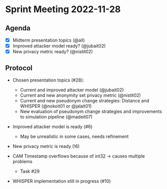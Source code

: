# Sprint Meeting 2022-11-28

## Agenda

- [x] Midterm presentation topics (@all)
- [x] Improved attacker model ready? (@jubait02)
- [x] New privacy metric ready? (@nistit02)

## Protocol

- Chosen presentation topics (#28):
  - Current and improved attacker model (@jubait02)
  - Current and new anonymity set privacy metric (@nistit02)
  - Current and new pseudonym change strategies: Distance and WHISPER (@nokoit01 or @jalait01)
  - New evaluation of pseudonym change strategies and improvements to simulation pipeline (@madeit07)

- Improved attacker model is ready (#6)
  - May be unrealistic in some cases, needs refinement

- New privacy metric is ready (!6)

- CAM Timestamp overflows because of int32 -> causes multiple problems
  - Task #29

- WHISPER implementation still in progress (#10)

